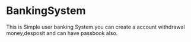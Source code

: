 # BankingSystem
This is Simple user banking System.you can create a account withdrawal money,desposit and can have passbook also.
